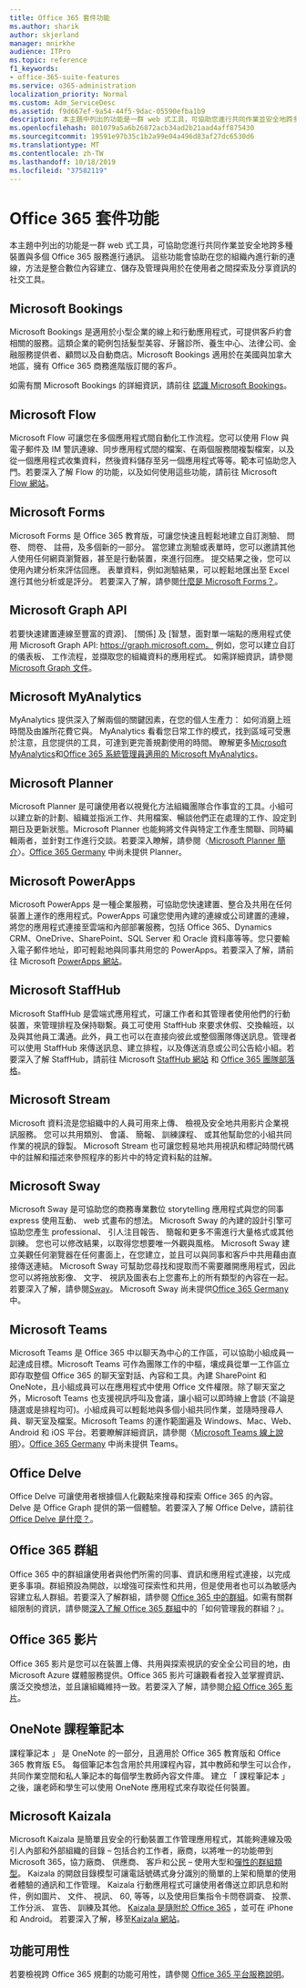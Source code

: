 ```yaml
---
title: Office 365 套件功能
ms.author: sharik
author: skjerland
manager: mnirkhe
audience: ITPro
ms.topic: reference
f1_keywords:
- office-365-suite-features
ms.service: o365-administration
localization_priority: Normal
ms.custom: Adm_ServiceDesc
ms.assetid: f9d667ef-9a54-44f5-9dac-05590efba1b9
description: 本主題中列出的功能是一群 web 式工具，可協助您進行共同作業並安全地跨多種裝置與多個 Office 365 服務進行通訊。 這些功能會協助在您的組織內進行新的連線，方法是整合數位內容建立、儲存及管理與用於在使用者之間探索及分享資訊的社交工具。
ms.openlocfilehash: 801079a5a6b26872acb34ad2b21aad4aff875430
ms.sourcegitcommit: 19591e97b35c1b2a99e04a496d83af27dc6530d6
ms.translationtype: MT
ms.contentlocale: zh-TW
ms.lasthandoff: 10/18/2019
ms.locfileid: "37582119"
---
```

# <a name="office-365-suite-features"></a>Office 365 套件功能

本主題中列出的功能是一群 web 式工具，可協助您進行共同作業並安全地跨多種裝置與多個 Office 365 服務進行通訊。 這些功能會協助在您的組織內進行新的連線，方法是整合數位內容建立、儲存及管理與用於在使用者之間探索及分享資訊的社交工具。
  
## <a name="microsoft-bookings"></a>Microsoft Bookings

Microsoft Bookings 是適用於小型企業的線上和行動應用程式，可提供客戶約會相關的服務。這類企業的範例包括髮型美容、牙醫診所、養生中心、法律公司、金融服務提供者、顧問以及自動商店。Microsoft Bookings 適用於在美國與加拿大地區，擁有 Office 365 商務進階版訂閱的客戶。 
  
如需有關 Microsoft Bookings 的詳細資訊，請前往 [認識 Microsoft Bookings](https://support.office.com/en-us/article/Say-hello-to-Microsoft-Bookings-47403d64-a067-4754-9ae9-00157244c27d?ui=en-US&amp;rs=en-US&amp;ad=US)。
  
## <a name="microsoft-flow"></a>Microsoft Flow

Microsoft Flow 可讓您在多個應用程式間自動化工作流程。您可以使用 Flow 與電子郵件及 IM 警訊連線、同步應用程式間的檔案、在兩個服務間複製檔案，以及從一個應用程式收集資料，然後資料儲存至另一個應用程式等等。範本可協助您入門。若要深入了解 Flow 的功能，以及如何使用這些功能，請前往 Microsoft [Flow 網站](https://flow.microsoft.com/en-us/)。
  
## <a name="microsoft-forms"></a>Microsoft Forms

Microsoft Forms 是 Office 365 教育版，可讓您快速且輕鬆地建立自訂測驗、 問卷、 問卷、 註冊，及多個新的一部分。 當您建立測驗或表單時，您可以邀請其他人使用任何網頁瀏覽器，甚至是行動裝置，來進行回應。 提交結果之後，您可以使用內建分析來評估回應。 表單資料，例如測驗結果，可以輕鬆地匯出至 Excel 進行其他分析或是評分。 若要深入了解，請參閱[什麼是 Microsoft Forms？](https://support.office.com/en-us/forms)。
  
## <a name="microsoft-graph-api"></a>Microsoft Graph API

若要快速建置連線至豐富的資源]、 [關係] 及 [智慧，面對單一端點的應用程式使用 Microsoft Graph API: https://graph.microsoft.com。 例如，您可以建立自訂的儀表板、 工作流程，並擷取您的組織資料的應用程式。 如需詳細資訊，請參閱[Microsoft Graph 文件](https://go.microsoft.com/fwlink/?linkid=849595)。
  
## <a name="microsoft-myanalytics"></a>Microsoft MyAnalytics

MyAnalytics 提供深入了解兩個的關鍵因素，在您的個人生產力： 如何消磨上班時間及由誰所花費它與。 MyAnalytics 看看您日常工作的模式，找到區域可受惠於注意，且您提供的工具，可達到更完善規劃使用的時間。 瞭解更多[Microsoft MyAnalytics](https://products.office.com/business/myanalytics-personal-analytics)和[Office 365 系統管理員適用的 Microsoft MyAnalytics](https://docs.microsoft.com/workplace-analytics/myanalytics/overview/mya-for-admins)。
  
## <a name="microsoft-planner"></a>Microsoft Planner

Microsoft Planner 是可讓使用者以視覺化方法組織團隊合作事宜的工具。小組可以建立新的計劃、組織並指派工作、共用檔案、暢談他們正在處理的工作、設定到期日及更新狀態。Microsoft Planner 也能夠將文件與特定工作產生關聯、同時編輯兩者，並針對工作進行交談。若要深入瞭解，請參閱〈[Microsoft Planner 簡介](http://go.microsoft.com/fwlink/?LinkID=718016&amp;clcid=0x4809)〉。[Office 365 Germany](office-365-germany.md) 中尚未提供 Planner。
  
## <a name="microsoft-powerapps"></a>Microsoft PowerApps

Microsoft PowerApps 是一種企業服務，可協助您快速建置、整合及共用在任何裝置上運作的應用程式。PowerApps 可讓您使用內建的連線或公司建置的連線，將您的應用程式連接至雲端和內部部署服務，包括 Office 365、Dynamics CRM、OneDrive、SharePoint、SQL Server 和 Oracle 資料庫等等。您只要輸入電子郵件地址，即可輕鬆地與同事共用您的 PowerApps。若要深入了解，請前往 Microsoft [PowerApps 網站](https://powerapps.microsoft.com/en-us/)。
  
## <a name="microsoft-staffhub"></a>Microsoft StaffHub

Microsoft StaffHub 是雲端式應用程式，可讓工作者和其管理者使用他們的行動裝置，來管理排程及保持聯繫。員工可使用 StaffHub 來要求休假、交換輪班，以及與其他員工溝通。此外，員工也可以在直接向彼此或整個團隊傳送訊息。管理者可以使用 StaffHub 來傳送訊息、建立排程，以及傳送消息或公司公告給小組。若要深入了解 StaffHub，請前往 Microsoft [StaffHub 網站](https://staffhub.office.com/) 和 [Office 365 團隊部落格](https://blogs.office.com/2017/01/12/microsoft-staffhub-is-here/)。
  
## <a name="microsoft-stream"></a>Microsoft Stream

Microsoft 資料流是您組織中的人員可用來上傳、 檢視及安全地共用影片企業視訊服務。 您可以共用類別、 會議、 簡報、 訓練課程、 或其他幫助您的小組共同作業的視訊的錄製。 Microsoft Stream 也可讓您輕易地共用視訊和標記時間代碼中的註解和描述來參照程序的影片中的特定資料點的註解。
  
## <a name="microsoft-sway"></a>Microsoft Sway

Microsoft Sway 是可協助您的商務專業數位 storytelling 應用程式與您的同事 express 使用互動、 web 式畫布的想法。 Microsoft Sway 的內建的設計引擎可協助您產生 professional、 引人注目報告、 簡報和更多不需進行大量格式或其他訓練。 您也可以修改結果，以取得您想要唯一外觀與風格。 Microsoft Sway 建立美觀任何瀏覽器在任何畫面上，在您建立，並且可以與同事和客戶中共用藉由直接傳送連結。 Microsoft Sway 可幫助您尋找和提取而不需要離開應用程式，因此您可以將拖放影像、 文字、 視訊及圖表右上您畫布上的所有類型的內容在一起。 若要深入了解，請參閱[Sway](https://sway.com)。 Microsoft Sway 尚未提供[Office 365 Germany](office-365-germany.md)中。
  
## <a name="microsoft-teams"></a>Microsoft Teams

Microsoft Teams 是 Office 365 中以聊天為中心的工作區，可以協助小組成員一起達成目標。Microsoft Teams 可作為團隊工作的中樞，壤成員從單一工作區立即存取整個 Office 365 的聊天室對話、內容和工具。內建 SharePoint 和 OneNote，且小組成員可以在應用程式中使用 Office 文件權限。除了聊天室之外，Microsoft Teams 也支援視訊呼叫及會議，讓小組可以即時線上會談 (不論是隨選或是排程均可)。小組成員可以輕鬆地與多個小組共同作業，並隨時搜尋人員、聊天室及檔案。Microsoft Teams 的運作範圍遍及 Windows、Mac、Web、Android 和 iOS 平台。若要瞭解詳細資訊，請參閱〈[Microsoft Teams 線上說明](https://go.microsoft.com/fwlink/?linkid=834413)〉。[Office 365 Germany](office-365-germany.md) 中尚未提供 Teams。
  
## <a name="office-delve"></a>Office Delve

Office Delve 可讓使用者根據個人化觀點來搜尋和探索 Office 365 的內容。Delve 是 Office Graph 提供的第一個體驗。若要深入了解 Office Delve，請前往 [Office Delve 是什麼？](https://go.microsoft.com/fwlink/?LinkId=511463)。 
  
## <a name="office-365-groups"></a>Office 365 群組

Office 365 中的群組讓使用者與他們所需的同事、資訊和應用程式連接，以完成更多事項。群組預設為開啟，以增強可探索性和共用，但是使用者也可以為敏感內容建立私人群組。若要深入了解群組，請參閱 [Office 365 中的群組](https://support.office.com/en-US/Article/Find-help-about-Groups-in-Office-365-7a9b321f-b76a-4d53-b98b-a2b0b7946de1)。如需有關群組限制的資訊，請參閱[深入了解 Office 365 群組](https://go.microsoft.com/fwlink/?linkid=846714)中的「如何管理我的群組？」。
  
## <a name="office-365-video"></a>Office 365 影片

Office 365 影片是您可以在裝置上傳、共用與探索視訊的安全全公司目的地，由 Microsoft Azure 媒體服務提供。Office 365 影片可讓觀看者投入並掌握資訊、廣泛交換想法，並且讓組織維持一致。若要深入了解，請參閱[介紹 Office 365 影片](https://blogs.office.com/2014/11/18/introducing-office-365-video/)。
  
## <a name="onenote-class-notebook"></a>OneNote 課程筆記本

課程筆記本 」 是 OneNote 的一部分，且適用於 Office 365 教育版和 Office 365 教育版 E5。 每個筆記本包含用於共用課程內容，其中教師和學生可以合作，共同作業空間和私人筆記本的每個學生教師內容文件庫。 建立 「 課程筆記本 」 之後，讓老師和學生可以使用 OneNote 應用程式來存取從任何裝置。

## <a name="microsoft-kaizala"></a>Microsoft Kaizala

Microsoft Kaizala 是簡單且安全的行動裝置工作管理應用程式，其能夠連線及吸引人內部和外部組織的目錄 – 包括合約工作者，廠商，以將唯一的功能帶到 Microsoft 365，協力廠商、 供應商、 客戶和公民 – 使用大型和[彈性的群組類型](https://techcommunity.microsoft.com/t5/Microsoft-Kaizala-Blog/Model-your-communication-needs-using-Kaizala/ba-p/299710)。 Kaizala 的開啟目錄模型可讓電話號碼式身分識別的簡單的上架和簡單的使用者體驗的通訊和工作管理。 Kaizala 行動應用程式可讓使用者傳送立即訊息和附件，例如圖片、 文件、 視訊、 60, 等等，以及使用巨集指令卡問卷調查、 投票、 工作分派、 宣告、 訓練及其他。 [Kaizala 是隨附於 Office 365](https://products.office.com/en/business/microsoft-kaizala) ，並可在 iPhone 和 Android。 若要深入了解，移至[Kaizala 網站](https://products.office.com/en/business/microsoft-kaizala)。 
  
## <a name="feature-availability"></a>功能可用性

若要檢視跨 Office 365 規劃的功能可用性，請參閱 [Office 365 平台服務說明](office-365-platform-service-description.md)。
  

